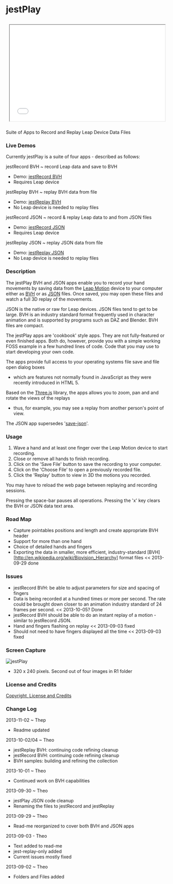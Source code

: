 jestPlay
========
<iframe src=jest-play/bvh/r1/jest-replay-bvh.html width=96% height=300px style=margin:2% ></iframe>
<p>Suite of Apps to Record and Replay Leap Device Data Files</p>


### Live Demos
Currently jestPlay is a suite of four apps - described as follows:


jestRecord BVH ~ record Leap data and save to BVH  

* Demo: [jestRecord BVH](http://jaanga.github.io/gestification/cookbook/jest-play/bvh/r1/jest-record-bvh.html)
* Requires Leap device  

jestReplay BVH  ~ replay BVH data from file  

* Demo: [jestReplay BVH](http://jaanga.github.io/gestification/cookbook/jest-play/bvh/r1/jest-replay-bvh.html)
* No Leap device is needed to replay files  

jestRecord JSON ~ record & replay Leap data to and from JSON files   

* Demo: [jestRecord JSON](http://jaanga.github.io/gestification/cookbook/jest-play/json/r1/jest-record-json.html)
* Requires Leap device  

jestReplay JSON ~ replay JSON data from file  

* Demo: [jestReplay JSON](http://jaanga.github.io/gestification/cookbook/jest-play/json/r1/jest-replay-json.html)
* No Leap device is needed to replay files  


### Description

The jestPlay BVH and JSON apps enable you to record your hand movements by saving data from the [Leap Motion](http://leapmotion.com) 
device to your computer either as [BVH](http://en.wikipedia.org/wiki/Biovision_Hierarchy) or as [JSON](http://en.wikipedia.org/wiki/JSON) files. 
Once saved, you may open these files and watch a full 3D replay of the movements.

JSON is the native or raw for Leap devices. JSON files tend to get to be large. 
BVH is an industry standard format frequently used in character animation and is supported by programs such as DAZ and Blender. BVH files are compact.  

The jestPlay apps are 'cookbook' style apps. They are not fully-featured or even finished apps. 
Both do, however, provide you with a simple working FOSS example in a few hundred lines of code. 
Code that you may use to start developing your own code.

The apps provide full access to your operating systems file save and file open dialog boxes 
- which are features not normally found in JavaScript as they were recently introduced in HTML 5.

Based on the [Three.js](http://threejs.org) library, the apps allows you to zoom, pan and and rotate the views of the replays
 - thus, for example, you may see a replay from another person's point of view.

The JSON app supersedes '[save-json](https://github.com/jaanga/gestification/tree/gh-pages/work-in-hand/save-json)'.


### Usage  

1. Wave a hand and at least one finger over the Leap Motion device to start recording.  
2. Close or remove all hands to finish recording.  
3. Click on the 'Save File' button to save the recording to your computer.  
4. Click on the 'Choose File' to open a previously recorded file.  
5. Click the 'Replay' button to view in 3D the motions you recorded.  

You may have to reload the web page between replaying and recording sessions. 

Pressing the space-bar pauses all operations. Pressing the 'x' key clears the BVH or JSON data text area.


### Road Map

* Capture pointables positions and length and create appropriate BVH header 
* Support for more than one hand
* Choice of detailed hands and fingers
* Exporting the data in smaller, more efficient, industry-standard [BVH][http://en.wikipedia.org/wiki/Biovision_Hierarchy] format files << 2013-09-29 done

### Issues

* jestRecord BVH: be able to adjust parameters for size and spacing of fingers
* Data is being recorded at a hundred times or more per second. The rate could be brought down closer to an animation industry standard of 24 frames per second. << 2013-10-05? Done
* jestRecord BVH should be able to do an instant replay of a motion - similar to jestRecord JSON.
* Hand and fingers flashing on replay << 2013-09-03 fixed
* Should not need to have fingers displayed all the time << 2013-09-03 fixed

### Screen Capture

![jestPlay](http://jaanga.github.io/gestification/cookbook/jest-play/json/r1/jest-record-json-screen-grab-320x240.png)

* 320 x 240 pixels. Second out of four images in R1 folder

### License and Credits
[Copyright, License and Credits](https://github.com/jaanga/gestification/blob/gh-pages/cookbook/jest-play/copyright-license-credits.md)


### Change Log

2013-11-02 ~ Thep

* Readme updated

2013-10-02/04 ~ Theo

* jestReplay BVH: continuing code refining cleanup
* jestRecord BVH: continuing code refining cleanup
* BVH samples: building and refining the collection

2013-10-01 ~ Theo

* Continued work on BVH capabilities

2013-09-30 ~ Theo

* jestPlay JSON code cleanup
* Renaming the files to jestRecord and jestReplay


2013-09-29 ~ Theo

* Read-me reorganized to cover both BVH and JSON apps

2013-09-03 - Theo

* Text added to read-me
* jest-replay-only added
* Current issues mostly fixed

2013-09-02 ~ Theo

* Folders and Files added







